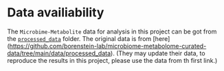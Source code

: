 # Data availiability

The `Microbime-Metabolite` data for analysis in this project can be got from the [`processed_data`](https://uwmadison.box.com/s/njqfn1bjafxmphe118rixijp5bsujm4z) folder. The original data is from [here]
(https://github.com/borenstein-lab/microbiome-metabolome-curated-data/tree/main/data/processed_data). (They may update their data, to reproduce the results in this project, please use the data from th first link.)
